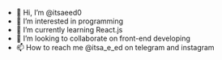 - 👋 Hi, I’m @itsaeed0
- 👀 I’m interested in programming
- 🌱 I’m currently learning React.js
- 💞️ I’m looking to collaborate on front-end developing
- 📫 How to reach me @itsa_e_ed on telegram and instagram

<!---
itsaeed0/itsaeed0 is a ✨ special ✨ repository because its `README.md` (this file) appears on your GitHub profile.
You can click the Preview link to take a look at your changes.
--->
